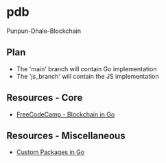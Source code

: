 # pdb
Punpun-Dhale-Blockchain

## Plan
- The 'main' branch will contain Go implementation
- The 'js_branch' will contain the JS implementation

## Resources - Core
- [FreeCodeCamp - Blockchain in Go](https://www.freecodecamp.org/news/build-a-blockchain-in-golang-from-scratch/)

## Resources - Miscellaneous
- [Custom Packages in Go](https://www.youtube.com/watch?v=GnEviKt7U0E)
